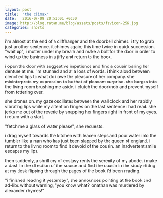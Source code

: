 ```yaml
---
layout: post
title:  "the climax"
date:   2016-07-09 20:51:01 +0530
image: http://blog.ratan.me/blog/assets/posts/favicon-256.jpg
categories: shorts
---
```

i'm almost at the end of a cliffhanger and the doorbell chimes. i try to grab just another sentence. it chimes again; this time twice in quick succession. "wait up", i mutter under my breath and make a bolt for the door in order to wind up the business in a jiffy and return to the book.

i open the door with suggestive impatience and find a cousin baring her denture at me. i'm stunned and at a loss of words. i think aloud between clenched lips to what do i owe the pleasure of her company. she misinterprets my expression to be that of pleasant surprise. she barges into the living room brushing me aside. i clutch the doorknob and prevent myself from tottering over.

she drones on. my gaze oscillates between the wall clock and her rapidly vibrating lips while my attention hinges on the last sentence i had read. she jerks me out of the reverie by snapping her fingers right in front of my eyes. i return with a start. 

"fetch me a glass of water please", she requests. 

i drag myself towards the kitchen with leaden steps and pour water into the tumbler like a man who has just been slapped by the queen of england. i return to the living room to find it devoid of the cousin. an inadvertent smile escapes my lips. 

then suddenly, a shrill cry of ecstasy rents the serenity of my abode. i  make a dash in the direction of the source and find the cousin in the study sitting at my desk flipping through the pages of the book i'd been reading. 

"i finished reading it yesterday", she announces pointing at the book and ad-libs without warning, "you know what? jonathan was murdered by alexander rhymes!"